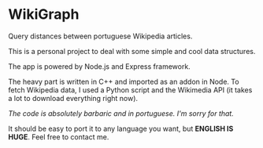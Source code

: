 # WikiGraph
Query distances between portuguese Wikipedia articles.

This is a personal project to deal with some simple and cool data structures.

The app is powered by Node.js and Express framework.

The heavy part is written in C++ and imported as an addon in Node. To fetch Wikipedia data, I used a
Python script and the Wikimedia API (it takes a lot to download everything right now).

*The code is absolutely barbaric and in portuguese. I'm sorry for that.*

It should be easy to port it to any language you want, but **ENGLISH IS HUGE**. Feel free to contact me.


